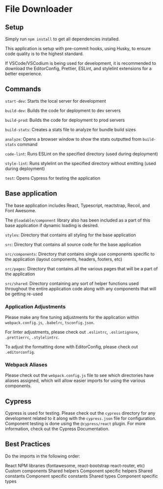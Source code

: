 # File Downloader

## Setup

Simply run `npm install` to get all dependencies installed.

This application is setup with pre-commit hooks, using Husky, to ensure code quality is to the highest standard.

If VSCode/VSCodium is being used for development, it is recommended to download the EditorConfig, Prettier, ESLint, and stylelint extensions for a better experience.

## Commands

`start-dev`: Starts the local server for development

`build-dev`: Builds the code for deployment to dev servers

`build-prod`: Builds the code for deployment to prod servers

`build-stats`: Creates a stats file to analyze for bundle build sizes

`analyze`: Opens a browser window to show the stats outputted from `build-stats` command

`code-lint`: Runs ESLint on the specified directory (used during deployment)

`style-lint`: Runs stylelint on the specified directory without emitting (used during deployment)

`test`: Opens Cypress for testing the application


## Base application

The base application includes React, Typescript, reactstrap, Recoil, and Font Awesome.

The `@loadable/component` library also has been included as a part of this base application if dynamic loading is desired.

`styles`: Directory that contains all styling for the base application

`src`: Directory that contains all source code for the base application

`src/components`: Directory that contains single use components specific to the application (layout components, headers, footers, etc)

`src/pages`: Directory that contains all the various pages that will be a part of the application

`src/shared`: Directory containing any sort of helper functions used throughout the entire application code along with any components that will be getting re-used

### Application Adjustments

Please make any fine tuning adjustments for the application within `webpack.config.js`, `.babelrc`, `tsconfig.json`.

For linter adjustments, please check out `.eslintrc`, `.eslintignore`, `.prettierrc`, `.stylelintrc`.

To adjust the formatting done with EditorConfig, please check out `.editorconfig`.

### Webpack Aliases

Please check out the `webpack.config.js` file to see which directories have aliases assigned, which will allow easier imports for using the various components.

## Cypress

Cypress is used for testing. Please check out the `cypress` directory for any development related to it along with the `cypress.json` file for configuration. Component testing is done using the `@cypress/react` plugin. For more information, check out the Cypress Documentation.

## Best Practices

Do the imports in the following order:

React
NPM libraries (fontawesome, react-bootstrap react-router, etc)
Custom components
Shared helpers
Component specific helpers
Shared constants
Component specific constants
Shared types
Component specific types
